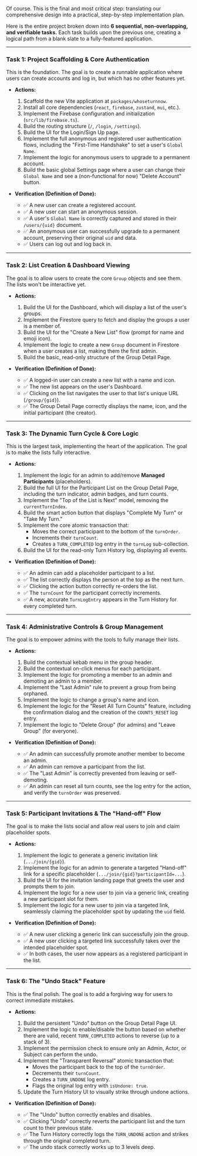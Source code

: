 Of course. This is the final and most critical step: translating our comprehensive design into a practical, step-by-step implementation plan.

Here is the entire project broken down into **6 sequential, non-overlapping, and verifiable tasks.** Each task builds upon the previous one, creating a logical path from a blank slate to a fully-featured application.

---

### **Task 1: Project Scaffolding & Core Authentication**

This is the foundation. The goal is to create a runnable application where users can create accounts and log in, but which has no other features yet.

*   **Actions:**
    1.  Scaffold the new Vite application at `packages/whoseturnnow`.
    2.  Install all core dependencies (`react`, `firebase`, `zustand`, `mui`, etc.).
    3.  Implement the Firebase configuration and initialization (`src/lib/firebase.ts`).
    4.  Build the routing structure (`/`, `/login`, `/settings`).
    5.  Build the UI for the Login/Sign Up page.
    6.  Implement the full anonymous and registered user authentication flows, including the "First-Time Handshake" to set a user's `Global Name`.
    7.  Implement the logic for anonymous users to upgrade to a permanent account.
    8.  Build the basic global Settings page where a user can change their `Global Name` and see a (non-functional for now) "Delete Account" button.

*   **Verification (Definition of Done):**
    *   ✅ A new user can create a registered account.
    *   ✅ A new user can start an anonymous session.
    *   ✅ A user's `Global Name` is correctly captured and stored in their `/users/{uid}` document.
    *   ✅ An anonymous user can successfully upgrade to a permanent account, preserving their original `uid` and data.
    *   ✅ Users can log out and log back in.

---

### **Task 2: List Creation & Dashboard Viewing**

The goal is to allow users to create the core `Group` objects and see them. The lists won't be interactive yet.

*   **Actions:**
    1.  Build the UI for the Dashboard, which will display a list of the user's groups.
    2.  Implement the Firestore query to fetch and display the groups a user is a member of.
    3.  Build the UI for the "Create a New List" flow (prompt for name and emoji icon).
    4.  Implement the logic to create a new `Group` document in Firestore when a user creates a list, making them the first admin.
    5.  Build the basic, read-only structure of the Group Detail Page.

*   **Verification (Definition of Done):**
    *   ✅ A logged-in user can create a new list with a name and icon.
    *   ✅ The new list appears on the user's Dashboard.
    *   ✅ Clicking on the list navigates the user to that list's unique URL (`/group/{gid}`).
    *   ✅ The Group Detail Page correctly displays the name, icon, and the initial participant (the creator).

---

### **Task 3: The Dynamic Turn Cycle & Core Logic**

This is the largest task, implementing the heart of the application. The goal is to make the lists fully interactive.

*   **Actions:**
    1.  Implement the logic for an admin to add/remove **Managed Participants** (placeholders).
    2.  Build the full UI for the Participant List on the Group Detail Page, including the turn indicator, admin badges, and turn counts.
    3.  Implement the "Top of the List is Next" model, removing the `currentTurnIndex`.
    4.  Build the smart action button that displays "Complete My Turn" or "Take My Turn."
    5.  Implement the core atomic transaction that:
        *   Moves the correct participant to the bottom of the `turnOrder`.
        *   Increments their `turnCount`.
        *   Creates a `TURN_COMPLETED` log entry in the `turnLog` sub-collection.
    6.  Build the UI for the read-only Turn History log, displaying all events.

*   **Verification (Definition of Done):**
    *   ✅ An admin can add a placeholder participant to a list.
    *   ✅ The list correctly displays the person at the top as the next turn.
    *   ✅ Clicking the action button correctly re-orders the list.
    *   ✅ The `turnCount` for the participant correctly increments.
    *   ✅ A new, accurate `TurnLogEntry` appears in the Turn History for every completed turn.

---

### **Task 4: Administrative Controls & Group Management**

The goal is to empower admins with the tools to fully manage their lists.

*   **Actions:**
    1.  Build the contextual kebab menu in the group header.
    2.  Build the contextual on-click menus for each participant.
    3.  Implement the logic for promoting a member to an admin and demoting an admin to a member.
    4.  Implement the "Last Admin" rule to prevent a group from being orphaned.
    5.  Implement the logic to change a group's name and icon.
    6.  Implement the logic for the "Reset All Turn Counts" feature, including the confirmation dialog and the creation of the `COUNTS_RESET` log entry.
    7.  Implement the logic to "Delete Group" (for admins) and "Leave Group" (for everyone).

*   **Verification (Definition of Done):**
    *   ✅ An admin can successfully promote another member to become an admin.
    *   ✅ An admin can remove a participant from the list.
    *   ✅ The "Last Admin" is correctly prevented from leaving or self-demoting.
    *   ✅ An admin can reset all turn counts, see the log entry for the action, and verify the `turnOrder` was preserved.

---

### **Task 5: Participant Invitations & The "Hand-off" Flow**

The goal is to make the lists social and allow real users to join and claim placeholder spots.

*   **Actions:**
    1.  Implement the logic to generate a generic invitation link (`.../join/{gid}`).
    2.  Implement the logic for an admin to generate a targeted "Hand-off" link for a specific placeholder (`.../join/{gid}?participantId=...`).
    3.  Build the UI for the invitation landing page that greets the user and prompts them to join.
    4.  Implement the logic for a new user to join via a generic link, creating a new participant slot for them.
    5.  Implement the logic for a new user to join via a targeted link, seamlessly claiming the placeholder spot by updating the `uid` field.

*   **Verification (Definition of Done):**
    *   ✅ A new user clicking a generic link can successfully join the group.
    *   ✅ A new user clicking a targeted link successfully takes over the intended placeholder spot.
    *   ✅ In both cases, the user now appears as a registered participant in the list.

---

### **Task 6: The "Undo Stack" Feature**

This is the final polish. The goal is to add a forgiving way for users to correct immediate mistakes.

*   **Actions:**
    1.  Build the persistent "Undo" button on the Group Detail Page UI.
    2.  Implement the logic to enable/disable the button based on whether there are valid, recent `TURN_COMPLETED` actions to reverse (up to a stack of 3).
    3.  Implement the permission check to ensure only an Admin, Actor, or Subject can perform the undo.
    4.  Implement the "Transparent Reversal" atomic transaction that:
        *   Moves the participant back to the top of the `turnOrder`.
        *   Decrements their `turnCount`.
        *   Creates a `TURN_UNDONE` log entry.
        *   Flags the original log entry with `isUndone: true`.
    5.  Update the Turn History UI to visually strike through undone actions.

*   **Verification (Definition of Done):**
    *   ✅ The "Undo" button correctly enables and disables.
    *   ✅ Clicking "Undo" correctly reverts the participant list and the turn count to their previous state.
    *   ✅ The Turn History correctly logs the `TURN_UNDONE` action and strikes through the original completed turn.
    *   ✅ The undo stack correctly works up to 3 levels deep.